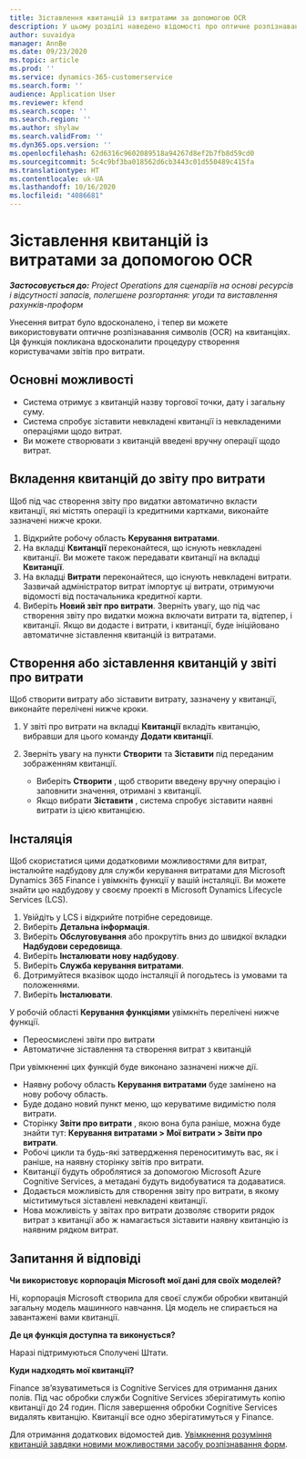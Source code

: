 ```yaml
---
title: Зіставлення квитанцій із витратами за допомогою OCR
description: У цьому розділі наведено відомості про оптичне розпізнавання символів (OCR) на квитанціях.
author: suvaidya
manager: AnnBe
ms.date: 09/23/2020
ms.topic: article
ms.prod: ''
ms.service: dynamics-365-customerservice
ms.search.form: ''
audience: Application User
ms.reviewer: kfend
ms.search.scope: ''
ms.search.region: ''
ms.author: shylaw
ms.search.validFrom: ''
ms.dyn365.ops.version: ''
ms.openlocfilehash: 62d6316c9602089518a94267d8ef2b7fb8d59cd0
ms.sourcegitcommit: 5c4c9bf3ba018562d6cb3443c01d550489c415fa
ms.translationtype: HT
ms.contentlocale: uk-UA
ms.lasthandoff: 10/16/2020
ms.locfileid: "4086681"
---
```

# <a name="match-a-receipt-to-an-expense-using-ocr"></a>Зіставлення квитанцій із витратами за допомогою OCR

_**Застосовується до:** Project Operations для сценаріїв на основі ресурсів і відсутності запасів, полегшене розгортання: угоди та виставлення рахунків-проформ_

Унесення витрат було вдосконалено, і тепер ви можете використовувати оптичне розпізнавання символів (OCR) на квитанціях. Ця функція покликана вдосконалити процедуру створення користувачами звітів про витрати.

## <a name="key-features"></a>Основні можливості

- Система отримує з квитанцій назву торгової точки, дату і загальну суму.
- Система спробує зіставити невкладені квитанції із невкладеними операціями щодо витрат.
- Ви можете створювати з квитанцій введені вручну операції щодо витрат.

## <a name="attach-receipts-to-an-expense-report"></a>Вкладення квитанцій до звіту про витрати

Щоб під час створення звіту про видатки автоматично вкласти квитанції, які містять операції із кредитними картками, виконайте зазначені нижче кроки.

  1. Відкрийте робочу область **Керування витратами**.
  2. На вкладці **Квитанції** переконайтеся, що існують невкладені квитанції. Ви можете також передавати квитанції на вкладці **Квитанції**.
  3. На вкладці **Витрати** переконайтеся, що існують невкладені витрати. Зазвичай адміністратор витрат імпортує ці витрати, отримуючи відомості від постачальника кредитної карти.
  4. Виберіть **Новий звіт про витрати**. Зверніть увагу, що під час створення звіту про видатки можна включати витрати та, відтепер, і квитанції. Якщо ви додасте і витрати, і квитанції, буде ініційовано автоматичне зіставлення квитанцій із витратами.

## <a name="create-or-match-receipts-to-an-expense-report"></a>Створення або зіставлення квитанцій у звіті про витрати
Щоб створити витрату або зіставити витрату, зазначену у квитанції, виконайте перелічені нижче кроки.

  1. У звіті про витрати на вкладці **Квитанції** вкладіть квитанцію, вибравши для цього команду **Додати квитанції**.
  2. Зверніть увагу на пункти **Створити** та **Зіставити** під переданим зображенням квитанції.

      - Виберіть **Створити** , щоб створити введену вручну операцію і заповнити значення, отримані з квитанції.
      - Якщо вибрати **Зіставити** , система спробує зіставити наявні витрати із цією квитанцією.

## <a name="installation"></a>Інсталяція

Щоб скористатися цими додатковими можливостями для витрат, інсталюйте надбудову для служби керування витратами для Microsoft Dynamics 365 Finance і увімкніть функції у вашій інсталяції. Ви можете знайти цю надбудову у своєму проекті в Microsoft Dynamics Lifecycle Services (LCS).

1. Увійдіть у LCS і відкрийте потрібне середовище.
2. Виберіть **Детальна інформація**.
3. Виберіть **Обслуговування** або прокрутіть вниз до швидкої вкладки **Надбудови середовища**.
4. Виберіть **Інсталювати нову надбудову**.
5. Виберіть **Служба керування витратами**.
6. Дотримуйтеся вказівок щодо інсталяції й погодьтесь із умовами та положеннями.
7. Виберіть **Інсталювати**.

У робочій області **Керування функціями** увімкніть перелічені нижче функції.

- Переосмислені звіти про витрати
- Автоматичне зіставлення та створення витрат з квитанцій

При увімкненні цих функцій буде виконано зазначені нижче дії.

- Наявну робочу область **Керування витратами** буде замінено на нову робочу область.
- Буде додано новий пункт меню, що керуватиме видимістю поля витрати.
- Сторінку **Звіти про витрати** , якою вона була раніше, можна буде знайти тут: **Керування витратами > Мої витрати > Звіти про витрати**.
- Робочі цикли та будь-які затвердження переноситимуть вас, як і раніше, на наявну сторінку звітів про витрати.
- Квитанції будуть оброблятися за допомогою Microsoft Azure Cognitive Services, а метадані будуть видобуватися та додаватися.
- Додається можливість для створення звіту про витрати, в якому міститимуться зіставлені невкладені квитанції.
- Нова можливість у звітах про витрати дозволяє створити рядок витрат з квитанції або ж намагається зіставити наявну квитанцію із наявним рядком витрат.

## <a name="frequently-asked-questions"></a>Запитання й відповіді

**Чи використовує корпорація Microsoft мої дані для своїх моделей?**

Ні, корпорація Microsoft створила для своєї служби обробки квитанцій загальну модель машинного навчання. Ця модель не спирається на завантажені вами квитанції.

**Де ця функція доступна та виконується?**

Наразі підтримуються Сполучені Штати.

**Куди надходять мої квитанції?**

Finance зв’язуватиметься із Cognitive Services для отримання даних полів. Під час обробки служби Cognitive Services зберігатимуть копію квитанції до 24 годин. Після завершення обробки Cognitive Services видалять квитанцію. Квитанції все одно зберігатимуться у Finance.

Для отримання додаткових відомостей див. [Увімкнення розуміння квитанцій завдяки новими можливостями засобу розпізнавання форм](https://azure.microsoft.com/blog/enable-receipt-understanding-with-form-recognizer-s-new-capability/).
